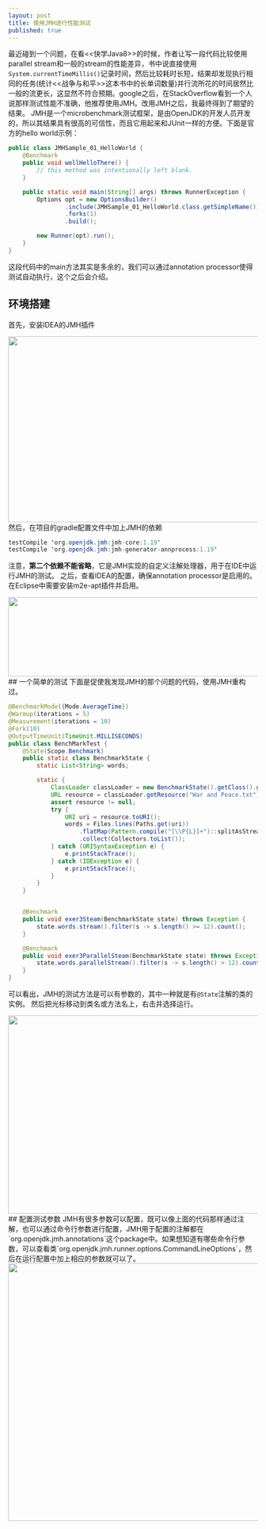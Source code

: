 ```yaml
---
layout: post
title: 使用JMH进行性能测试
published: true
---
```

最近碰到一个问题，在看<<快学Java8>>的时候，作者让写一段代码比较使用parallel stream和一般的stream的性能差异，书中说直接使用`System.currentTimeMillis()`记录时间，然后比较耗时长短，结果却发现执行相同的任务(统计<<战争与和平>>这本书中的长单词数量)并行流所花的时间居然比一般的流更长，这显然不符合预期。google之后，在StackOverflow看到一个人说那样测试性能不准确，他推荐使用JMH。改用JMH之后，我最终得到了期望的结果。
JMH是一个microbenchmark测试框架，是由OpenJDK的开发人员开发的，所以其结果具有很高的可信性，而且它用起来和JUnit一样的方便。下面是官方的hello world示例：

```java
public class JMHSample_01_HelloWorld {
    @Benchmark
    public void wellHelloThere() {
        // this method was intentionally left blank.
    }

    public static void main(String[] args) throws RunnerException {
        Options opt = new OptionsBuilder()
                .include(JMHSample_01_HelloWorld.class.getSimpleName())
                .forks(1)
                .build();

        new Runner(opt).run();
    }
}
```

这段代码中的main方法其实是多余的，我们可以通过annotation processor使得测试自动执行，这个之后会介绍。
## 环境搭建
首先，安装IDEA的JMH插件
<div align="center"><img width="600" height="375" src="https://zjjfly.github.io/images/20170906/jmh-1.jpg"/></div>
然后，在项目的gradle配置文件中加上JMH的依赖

```java
testCompile 'org.openjdk.jmh:jmh-core:1.19'
testCompile 'org.openjdk.jmh:jmh-generator-annprocess:1.19'
```

注意，**第二个依赖不能省略**，它是JMH实现的自定义注解处理器，用于在IDE中运行JMH的测试。
之后，查看IDEA的配置，确保annotation processor是启用的。在Eclipse中需要安装m2e-apt插件并启用。
<div align="center"><img width="615" height="160" src="https://zjjfly.github.io/images/20170906/jmh-2.jpg"/></div>
## 一个简单的测试
下面是促使我发现JMH的那个问题的代码，使用JMH重构过。

```java
@BenchmarkMode({Mode.AverageTime})
@Warmup(iterations = 5)
@Measurement(iterations = 10)
@Fork(10)
@OutputTimeUnit(TimeUnit.MILLISECONDS)
public class BenchMarkTest {
    @State(Scope.Benchmark)
    public static class BenchmarkState {
        static List<String> words;

        static {
            ClassLoader classLoader = new BenchmarkState().getClass().getClassLoader();
            URL resource = classLoader.getResource("War and Peace.txt");
            assert resource != null;
            try {
                URI uri = resource.toURI();
                words = Files.lines(Paths.get(uri))
                    .flatMap(Pattern.compile("[\\P{L}]+")::splitAsStream)
                    .collect(Collectors.toList());
            } catch (URISyntaxException e) {
                e.printStackTrace();
            } catch (IOException e) {
                e.printStackTrace();
            }
        }
    }


    @Benchmark
    public void exer3Steam(BenchmarkState state) throws Exception {
        state.words.stream().filter(s -> s.length() >= 12).count();
    }

    @Benchmark
    public void exer3ParallelSteam(BenchmarkState state) throws Exception {
        state.words.parallelStream().filter(s -> s.length() > 12).count();
    }
}
```

可以看出，JMH的测试方法是可以有参数的，其中一种就是有`@State`注解的类的实例。
然后把光标移动到类名或方法名上，右击并选择运行。
<div align="center"><img width="600" height="400" src="https://zjjfly.github.io/images/20170906/jmh-1.gif"/></div>
## 配置测试参数
JMH有很多参数可以配置，既可以像上面的代码那样通过注解，也可以通过命令行参数进行配置，JMH用于配置的注解都在`org.openjdk.jmh.annotations`这个package中。如果想知道有哪些命令行参数，可以查看类`org.openjdk.jmh.runner.options.CommandLineOptions`，然后在运行配置中加上相应的参数就可以了。
<div align="center"><img width="660" height="520" src="https://zjjfly.github.io/images/20170906/jmh-3.jpg"/></div>
